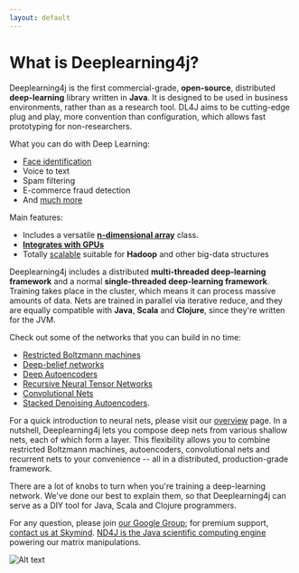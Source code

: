 ```yaml
---
layout: default
---
```


# What is Deeplearning4j?

Deeplearning4j is the first commercial-grade, __open-source__, distributed __deep-learning__ library written in __Java__. It is designed to be used in business environments, rather than as a research tool. DL4J aims to be cutting-edge plug and play, more convention than configuration, which allows fast prototyping for non-researchers.

What you can do with Deep Learning:

* [Face identification](../facial-reconstruction-tutorial.html)
* Voice to text
* Spam filtering
* E-commerce fraud detection
* And [much more](usecases.html)

Main features:

* Includes a versatile **[n-dimensional array](http://nd4j.org/)** class. 
* **[Integrates with GPUs](http://nd4j.org/gpu_native_backends.html)**
* Totally [scalable](../scaleout.html) suitable for **Hadoop** and other big-data structures

Deeplearning4j includes a distributed **multi-threaded deep-learning framework** and a normal **single-threaded deep-learning framework**. Training takes place in the cluster, which means it can process massive amounts of data. Nets are trained in parallel via iterative reduce, and they are equally compatible with **Java**, **Scala** and **Clojure**, since they're written for the JVM.

Check out some of the networks that you can build in no time:

* [Restricted Boltzmann machines](../restrictedboltzmannmachine.html)
* [Deep-belief networks](../deepbeliefnetwork.html)
* [Deep Autoencoders](http://deeplearning4j.org/deepautoencoder.html)
* [Recursive Neural Tensor Networks](http://deeplearning4j.org/recursiveneuraltensornetwork.html)
* [Convolutional Nets](http://deeplearning4j.org/convolutionalnets.html)
* [Stacked Denoising Autoencoders](../stackeddenoisingautoencoder.html). 

For a quick introduction to neural nets, please visit our [overview](../overview.html) page. In a nutshell, Deeplearning4j lets you compose deep nets from various shallow nets, each of which form a layer. This flexibility allows you to combine restricted Boltzmann machines, autoencoders, convolutional nets and recurrent nets to your convenience -- all in a distributed, production-grade framework.

There are a lot of knobs to turn when you're training a deep-learning network. We've done our best to explain them, so that Deeplearning4j can serve as a DIY tool for Java, Scala and Clojure programmers.

For any question, please join [our Google Group](https://groups.google.com/forum/#!forum/deeplearning4j); for premium support, [contact us at Skymind](http://www.skymind.io/contact.html). [ND4J is the Java scientific computing engine](http://nd4j.org/) powering our matrix manipulations.

![Alt text](../img/logos_8.png)
